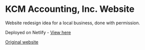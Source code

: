 # KCM Accounting, Inc. Website

Website redesign idea for a local business, done with permission.

Deployed on Netlify - [View here](https://reverent-haibt-1a84a2.netlify.app/index.html)

[Original website](http://www.kcmaccountant.com/index.html)